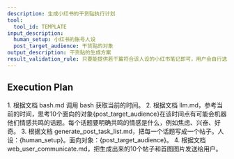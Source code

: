 ```yaml
---
description: 生成小红书的干货贴执行计划
tool:
  tool_id: TEMPLATE
input_description:
  human_setup: 小红书的账号人设
  post_target_audience: 干货贴的对象
output_description: 干货贴的生成方案
result_validation_rule: 只要能提供若干篇符合该人设的小红书笔记即可，用户会自行选择合适的进行发送。
---
```

## Execution Plan

<new task to execute>
1. 根据文档 bash.md 调用 bash 获取当前的时间。
2. 根据文档 llm.md，参考当前的时间，思考10个面向的对象{post_target_audience}在该时间点有可能会机器他们情感共鸣的话题。每个话题要明确共鸣的情感是什么，例如焦虑、兴奋、好奇。
3. 根据文档 generate_post_task_list.md，把每一个话题写成一个帖子。人设：{human_setup}。面向对象：{post_target_audience}。
4. 根据文档 web_user_communicate.md，把生成出来的10个帖子和首图图片发送给用户。
</new task to execute>